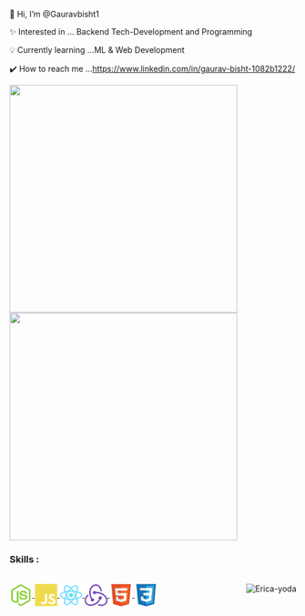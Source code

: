 👋 Hi, I’m @Gauravbisht1

✨ Interested in ... Backend Tech-Development and Programming 

💡 Currently learning ...ML & Web Development

✔️ How to reach me ...https://www.linkedin.com/in/gaurav-bisht-1082b1222/

 <div dir="auto" >
  <img height="400em" width="400em"
align="center" src="https://github-readme-stats.vercel.app/api/top-langs?username=gauravbisht1&show_icons=true&theme=radical" style="max-width: 100%;">
  <img  height="400em" width="400em" align="center" src="https://github-readme-stats.vercel.app/api?username=gauravbisht1&show_icons=true&hide_border=true&&count_private=true&include_all_commits=true?username=gauravbisht1&amp;show_icons=true&amp;theme=dracula&amp;include_all_commits=true&amp;count_private=true&amp;hide=issues" style="max-width: 100%;">
</a></div>
 

### Skills :
<div dir="auto"><br>
   <a href="https://github.com/gauravbisht">
  <img height="40" align="center" alt="Erica-Ruby" width="40" src="https://raw.githubusercontent.com/devicons/devicon/master/icons/nodejs/nodejs-original.svg" style="max-width: 100%;">
              
  <img height="40" align="center" alt="Erica-Js" width="40" src="https://raw.githubusercontent.com/devicons/devicon/master/icons/javascript/javascript-plain.svg" style="max-width: 100%;">
              
  <img height="40" align="center" alt="Erica-React" width="40" src="https://raw.githubusercontent.com/devicons/devicon/master/icons/react/react-original.svg" style="max-width: 100%;">
              
  <img height="40" align="center" alt="Erica-Redux" width="40" src="https://raw.githubusercontent.com/devicons/devicon/master/icons/redux/redux-original.svg" style="max-width: 100%;">
              
  <img height="40" align="center" alt="Erica-HTML" width="40" src="https://raw.githubusercontent.com/devicons/devicon/master/icons/html5/html5-original.svg" style="max-width: 100%;">
              
  <img height="40" align="center" alt="Erica-CSS" width="40" src="https://raw.githubusercontent.com/devicons/devicon/master/icons/css3/css3-original.svg" style="max-width: 100%;">
  <img align="right" height="180em" alt="Erica-yoda" src="https://camo.githubusercontent.com/3e2117f8e7f11eeb55c8f71b9f8e39d7e7767cde7255482915fb9c0df3998083/68747470733a2f2f6d656469612e67697068792e636f6d2f6d656469612f6c343451717a36674f364a6956563370752f67697068792e676966" data-canonical-src="https://media.giphy.com/media/l44Qqz6gO6JiVV3pu/giphy.gif" style="max-width: 100%;">
</div>

